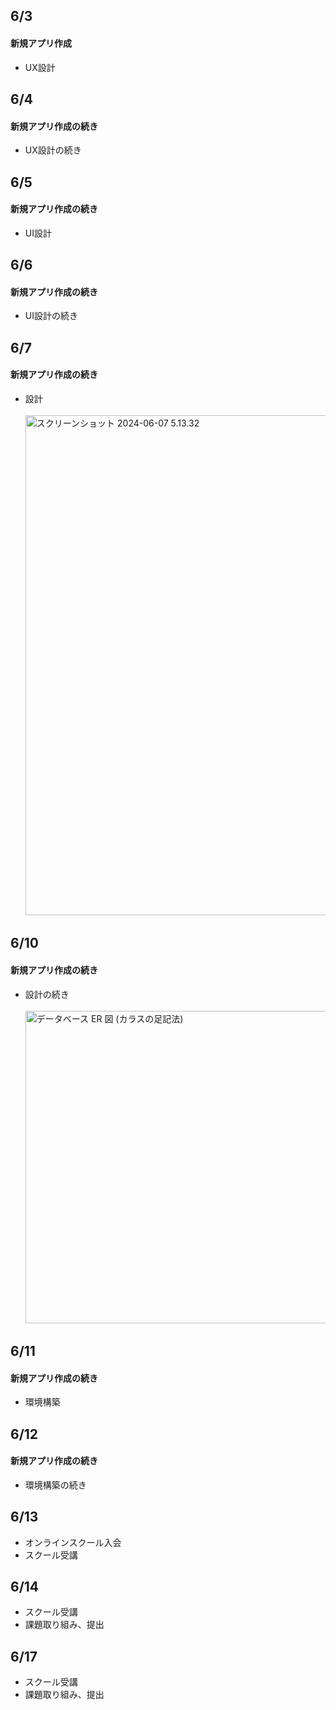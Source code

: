 ## 6/3<br>
#### 新規アプリ作成<br>
- UX設計<br>
## 6/4<br>
#### 新規アプリ作成の続き<br>
- UX設計の続き<br>
## 6/5<br>
#### 新規アプリ作成の続き<br>
- UI設計<br>
## 6/6<br>
#### 新規アプリ作成の続き<br>
- UI設計の続き<br>
## 6/7<br>
#### 新規アプリ作成の続き<br>
- 設計<br>
&emsp;<img width="800" alt="スクリーンショット 2024-06-07 5.13.32" src="https://github.com/1080tomoyo/TIL/assets/143313394/4ade313b-fb3b-4492-bbd2-27eea92f96b2"><br>
## 6/10<br>
#### 新規アプリ作成の続き<br>
- 設計の続き<br>
&emsp;<img width="500" alt="データベース ER 図 (カラスの足記法)" src="https://github.com/1080tomoyo/TIL/assets/143313394/c5afcda1-cde4-4447-867c-cf926e1d2097"><br>
## 6/11<br>
#### 新規アプリ作成の続き<br>
- 環境構築<br>
## 6/12<br>
#### 新規アプリ作成の続き<br>
- 環境構築の続き<br>
## 6/13<br>
- オンラインスクール入会<br>
- スクール受講<br>
## 6/14<br>
- スクール受講<br>
- 課題取り組み、提出<br>
## 6/17<br>
- スクール受講<br>
- 課題取り組み、提出<br>
